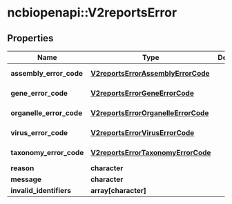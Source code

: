 # ncbiopenapi::V2reportsError


## Properties
Name | Type | Description | Notes
------------ | ------------- | ------------- | -------------
**assembly_error_code** | [**V2reportsErrorAssemblyErrorCode**](v2reportsErrorAssemblyErrorCode.md) |  | [optional] [Enum: ] 
**gene_error_code** | [**V2reportsErrorGeneErrorCode**](v2reportsErrorGeneErrorCode.md) |  | [optional] [Enum: ] 
**organelle_error_code** | [**V2reportsErrorOrganelleErrorCode**](v2reportsErrorOrganelleErrorCode.md) |  | [optional] [Enum: ] 
**virus_error_code** | [**V2reportsErrorVirusErrorCode**](v2reportsErrorVirusErrorCode.md) |  | [optional] [Enum: ] 
**taxonomy_error_code** | [**V2reportsErrorTaxonomyErrorCode**](v2reportsErrorTaxonomyErrorCode.md) |  | [optional] [Enum: ] 
**reason** | **character** |  | [optional] 
**message** | **character** |  | [optional] 
**invalid_identifiers** | **array[character]** |  | [optional] 


